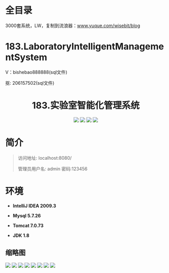 # 全目录

3000套系统，LW，复制到流浪器：www.yuque.com/wisebit/blog

# 183.LaboratoryIntelligentManagementSystem

<p>V：bishebao888888(sql文件)</p>
<p>抠: 206157502(sql文件)</p>


<p><h1 align="center">183.实验室智能化管理系统</h1></p>


<p align="center">
	<img src="https://img.shields.io/badge/jdk-1.8-orange.svg"/>
    <img src="https://img.shields.io/badge/spring-5.x-lightgrey.svg"/>
    <img src="https://img.shields.io/badge/springmvc-3.x-blue.svg"/>
    <img src="https://img.shields.io/badge/mybatis-5.x-yellow.svg"/>
</p>

# 简介
>
> 
> 
> 访问地址: localhost:8080/
> 
> 管理员用户名: admin 密码:123456


# 环境

- <b>IntelliJ IDEA 2009.3</b>

- <b>Mysql 5.7.26</b>

- <b>Tomcat 7.0.73</b>

- <b>JDK 1.8</b>




## 缩略图

![](https://bitwise.oss-cn-heyuan.aliyuncs.com/2024/9/10/02d9a6a2-2519-4def-a894-3fb10cdc9b5a.png)
![](https://bitwise.oss-cn-heyuan.aliyuncs.com/2024/9/10/830b1d75-f141-460b-a498-3b12539c5680.png)
![](https://bitwise.oss-cn-heyuan.aliyuncs.com/2024/9/10/2ce3c6de-3ff4-44d7-9408-e12de41eaf05.png)
![](https://bitwise.oss-cn-heyuan.aliyuncs.com/2024/9/10/bd9cf6c7-733a-4646-9a4f-f14d233a61fa.png)
![](https://bitwise.oss-cn-heyuan.aliyuncs.com/2024/9/10/e6ea4871-db5a-4b2b-beb9-75b7246d44dc.png)
![](https://bitwise.oss-cn-heyuan.aliyuncs.com/2024/9/10/aba56c13-04b2-4351-9525-8d3c75e3b70c.png)
![](https://bitwise.oss-cn-heyuan.aliyuncs.com/2024/9/10/f227129a-4a7e-48f1-9a53-5efbafa120e1.png)
![](https://bitwise.oss-cn-heyuan.aliyuncs.com/2024/9/10/daa16589-8054-44cb-b3ac-6fbe2110087c.png)


